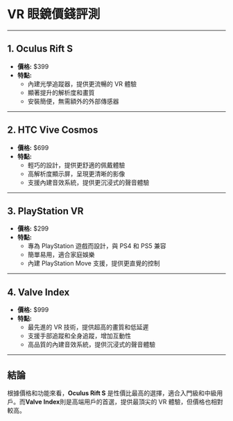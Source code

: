 # VR 眼鏡價錢評測

---

## 1. Oculus Rift S

- **價格:** $399
- **特點:**
  - 內建光學追蹤器，提供更流暢的 VR 體驗
  - 顯著提升的解析度和畫質
  - 安裝簡便，無需額外的外部傳感器

---

## 2. HTC Vive Cosmos

- **價格:** $699
- **特點:**
  - 輕巧的設計，提供更舒適的佩戴體驗
  - 高解析度顯示屏，呈現更清晰的影像
  - 支援內建音效系統，提供更沉浸式的聲音體驗

---

## 3. PlayStation VR

- **價格:** $299
- **特點:**
  - 專為 PlayStation 遊戲而設計，與 PS4 和 PS5 兼容
  - 簡單易用，適合家庭娛樂
  - 內建 PlayStation Move 支援，提供更直覺的控制

---

## 4. Valve Index

- **價格:** $999
- **特點:**
  - 最先進的 VR 技術，提供超高的畫質和低延遲
  - 支援手部追蹤和全身追蹤，增加互動性
  - 高品質的內建音效系統，提供沉浸式的聲音體驗

---

## 結論

根據價格和功能來看，**Oculus Rift S** 是性價比最高的選擇，適合入門級和中級用戶。而**Valve Index**則是高端用戶的首選，提供最頂尖的 VR 體驗，但價格也相對較高。

